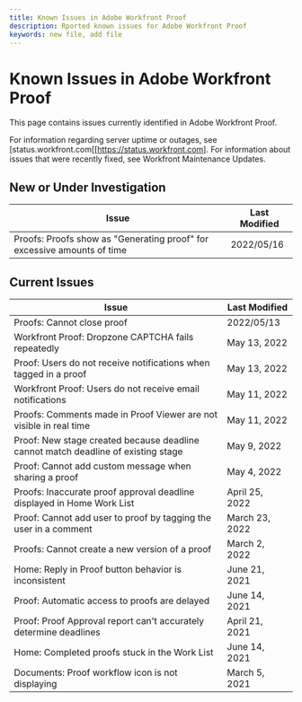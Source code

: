 ```yaml
---
title: Known Issues in Adobe Workfront Proof
description: Rported known issues for Adobe Workfront Proof
keywords: new file, add file
---
```


# Known Issues in Adobe Workfront Proof

This page contains issues currently identified in Adobe Workfront Proof.

For information regarding server uptime or outages, see [status.workfront.com[[https://status.workfront.com]. For information about issues that were recently fixed, see Workfront Maintenance Updates.

## New or Under Investigation

|Issue  |Last Modified   | 
|---|---|
|Proofs: Proofs show as "Generating proof" for excessive amounts of time   | 2022/05/16  | 

## Current Issues

| **Issue**                                                                         | **Last Modified** |
|-----------------------------------------------------------------------------------|-------------------|
| Proofs: Cannot close proof                                                        | 2022/05/13      |
| Workfront Proof: Dropzone CAPTCHA fails repeatedly                                | May 13, 2022      |
| Proof: Users do not receive notifications when tagged in a proof                  | May 13, 2022      |
| Workfront Proof: Users do not receive email notifications                         | May 11, 2022      |
| Proofs: Comments made in Proof Viewer are not visible in real time                | May 11, 2022      |
| Proof: New stage created because deadline cannot match deadline of existing stage | May 9, 2022       |
| Proof: Cannot add custom message when sharing a proof                             | May 4, 2022       |
| Proofs: Inaccurate proof approval deadline displayed in Home Work List            | April 25, 2022    |
| Proof: Cannot add user to proof by tagging the user in a comment                  | March 23, 2022    |
| Proofs: Cannot create a new version of a proof                                    | March 2, 2022     |
| Home: Reply in Proof button behavior is inconsistent                              | June 21, 2021     |
| Proof: Automatic access to proofs are delayed                                     | June 14, 2021     |
| Proof: Proof Approval report can't accurately determine deadlines                 | April 21, 2021    |
| Home: Completed proofs stuck in the Work List                                     | June 14, 2021     |
| Documents: Proof workflow icon is not displaying                                  | March 5, 2021     |



<!--


-->